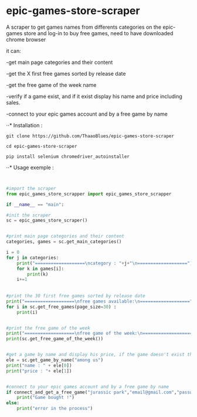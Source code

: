 # epic-games-store-scraper
A scraper to get games names from differents categories on the epic-games store and log-in to buy free games, need to have downloaded chrome browser

it can:


-get main page categories and their content


-get the X first free games sorted by release date


-get the free game of the week name


-verify if a game exist, and if it exist display his name and price including sales.


-connect to your epic games account and by a free game by name




⋅⋅* Installation :


`git clone https://github.com/ThaaoBlues/epic-games-store-scraper`


`cd epic-games-store-scraper`


`pip install selenium chromedriver_autoinstaller`

⋅⋅* Usage exemple :
```python


#import the scraper 
from epic_games_store_scrapper import epic_games_store_scrapper

if __name__ == "main":

#init the scraper
sc = epic_games_store_scraper()


#print main page categories and their content
categories, games = sc.get_main_categories()

i = 0
for j in categories:
    print("===================\ncategory : "+j+"\n===================")
    for k in games[i]:
        print(k)
    i+=1
    
    
#print the 30 first free games sorted by release date
print("===================\nfree games available:\n===================")
for i in sc.get_free_games(page_size=30) :
    print(i)


#print the free game of the week
print("===================\nfree game of the week:\n===================")
print(sc.get_free_game_of_the_week())


#get a game by name and display his price, if the game doesn't exist the function return "This game is not in the epic-games store"
ele = sc.get_game_by_name("among us")
print("name : " + ele[0])
print("price : "+ ele[1])


#connect to your epic games account and by a free game by name
if connect_and_get_a_free_game("jurassic park","email@gmail.com","password"):
    print("Game bought !")
else:
    print("error in the process")
    
```
 
